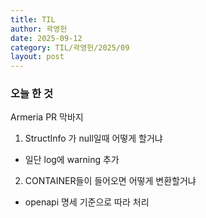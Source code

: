 ```yaml
---
title: TIL
author: 곽영헌
date: 2025-09-12
category: TIL/곽영헌/2025/09
layout: post
---
```


### 오늘 한 것

Armeria PR 막바지

1. StructInfo 가 null일때 어떻게 할거냐
- 일단 log에 warning 추가

2. CONTAINER들이 들어오면 어떻게 변환할거냐
- openapi 명세 기준으로 따라 처리
